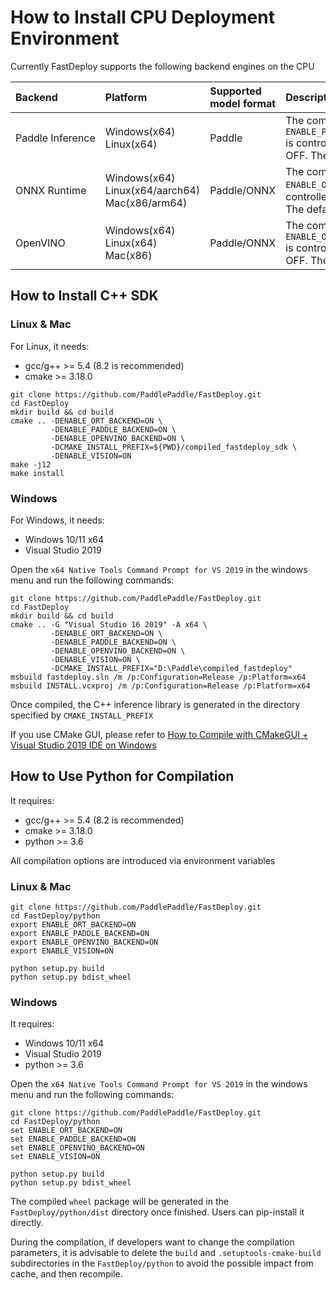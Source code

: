 

# How to Install CPU Deployment Environment

Currently FastDeploy supports the following backend engines on the CPU

| Backend               | Platform                                             | Supported model format | Description                                                                                      |
|:--------------------- |:---------------------------------------------------- |:---------------------- |:------------------------------------------------------------------------------------------------ |
| Paddle&nbsp;Inference | Windows(x64)<br>Linux(x64)                           | Paddle                 | The compilation switch `ENABLE_PADDLE_BACKEND` is controlled by ON or OFF. The default is OFF.   |
| ONNX&nbsp;Runtime     | Windows(x64)<br>Linux(x64/aarch64)<br>Mac(x86/arm64) | Paddle/ONNX            | The compilation switch `ENABLE_ORT_BACKEND` is controlled by ON or OFF. The default is OFF.      |
| OpenVINO              | Windows(x64)<br>Linux(x64)<br>Mac(x86)               | Paddle/ONNX            | The compilation switch `ENABLE_OPENVINO_BACKEND` is controlled by ON or OFF. The default is OFF. |

## How to Install C++ SDK

### Linux & Mac

For Linux, it needs:

- gcc/g++ >= 5.4 (8.2 is recommended)
- cmake >= 3.18.0

```
git clone https://github.com/PaddlePaddle/FastDeploy.git
cd FastDeploy
mkdir build && cd build
cmake .. -DENABLE_ORT_BACKEND=ON \
         -DENABLE_PADDLE_BACKEND=ON \
         -DENABLE_OPENVINO_BACKEND=ON \
         -DCMAKE_INSTALL_PREFIX=${PWD}/compiled_fastdeploy_sdk \
         -DENABLE_VISION=ON
make -j12
make install
```

### Windows

For Windows, it needs: 

- Windows 10/11 x64
- Visual Studio 2019

Open the `x64 Native Tools Command Prompt for VS 2019` in the windows menu and run the following commands: 

```
git clone https://github.com/PaddlePaddle/FastDeploy.git
cd FastDeploy
mkdir build && cd build
cmake .. -G "Visual Studio 16 2019" -A x64 \
         -DENABLE_ORT_BACKEND=ON \
         -DENABLE_PADDLE_BACKEND=ON \
         -DENABLE_OPENVINO_BACKEND=ON \
         -DENABLE_VISION=ON \
         -DCMAKE_INSTALL_PREFIX="D:\Paddle\compiled_fastdeploy"
msbuild fastdeploy.sln /m /p:Configuration=Release /p:Platform=x64
msbuild INSTALL.vcxproj /m /p:Configuration=Release /p:Platform=x64
```

Once compiled, the C++ inference library is generated in the directory specified by `CMAKE_INSTALL_PREFIX`

If you use CMake GUI, please refer to [How to Compile with CMakeGUI + Visual Studio 2019 IDE on Windows](../faq/build_on_win_with_gui.md)

## How to Use Python for Compilation

It requires: 

- gcc/g++ >= 5.4 (8.2 is recommended)
- cmake >= 3.18.0
- python >= 3.6

All compilation options are introduced via environment variables

### Linux & Mac

```
git clone https://github.com/PaddlePaddle/FastDeploy.git
cd FastDeploy/python
export ENABLE_ORT_BACKEND=ON
export ENABLE_PADDLE_BACKEND=ON
export ENABLE_OPENVINO_BACKEND=ON
export ENABLE_VISION=ON

python setup.py build
python setup.py bdist_wheel
```

### Windows

It requires:

- Windows 10/11 x64
- Visual Studio 2019
- python >= 3.6

Open the `x64 Native Tools Command Prompt for VS 2019` in the windows menu and run the following commands:

```
git clone https://github.com/PaddlePaddle/FastDeploy.git
cd FastDeploy/python
set ENABLE_ORT_BACKEND=ON
set ENABLE_PADDLE_BACKEND=ON
set ENABLE_OPENVINO_BACKEND=ON
set ENABLE_VISION=ON

python setup.py build
python setup.py bdist_wheel
```

The compiled `wheel` package will be generated in the `FastDeploy/python/dist` directory once finished. Users can pip-install it directly.

During the compilation, if developers want to change the compilation parameters,  it is advisable to delete the `build` and `.setuptools-cmake-build` subdirectories in the `FastDeploy/python` to avoid the possible impact from cache, and then recompile.
